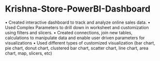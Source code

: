 # Krishna-Store-PowerBI-Dashboard

•	Created interactive dashboard to track and analyze online sales data.
•	Used Complex Parameters to drill down in worksheet and customization using filters and slicers.
•	Created connections, join new tables, calculations to manipulate data and enable user driven parameters for visualizations
•	Used different types of customized visualization (bar chart, pie chart, donut chart, clustered bar chart, scatter chart, line chart, area chart, map, slicers, etc)

